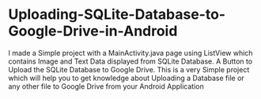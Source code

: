 # Uploading-SQLite-Database-to-Google-Drive-in-Android
I made a Simple project with a MainActivity.java page using ListView  which contains Image and Text Data displayed from SQLite Database. A Button to Upload the SQLite Database to Google Drive.
This is a very Simple project which will help you to get knowledge about Uploading a Database file or any other file to Google Drive from your Android Application
